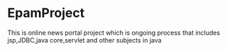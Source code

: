 # EpamProject
This is online news portal project which is ongoing process that includes jsp,JDBC,java core,servlet and other subjects in java 
